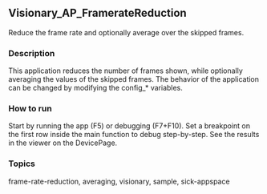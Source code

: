 ## Visionary_AP_FramerateReduction

Reduce the frame rate and optionally average over the skipped frames.

### Description

This application reduces the number of frames shown, while optionally
averaging the values of the skipped frames. The behavior of the application
can be changed by modifying the config_* variables.

### How to run

Start by running the app (F5) or debugging (F7+F10).
Set a breakpoint on the first row inside the main function to debug step-by-step.
See the results in the viewer on the DevicePage.

### Topics

frame-rate-reduction, averaging, visionary, sample, sick-appspace
